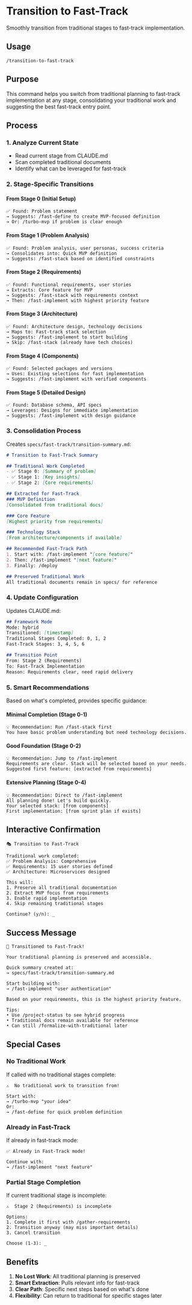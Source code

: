 # Transition to Fast-Track
Smoothly transition from traditional stages to fast-track implementation.

## Usage
`/transition-to-fast-track`

## Purpose
This command helps you switch from traditional planning to fast-track implementation at any stage, consolidating your traditional work and suggesting the best fast-track entry point.

## Process

### 1. Analyze Current State
- Read current stage from CLAUDE.md
- Scan completed traditional documents
- Identify what can be leveraged for fast-track

### 2. Stage-Specific Transitions

#### From Stage 0 (Initial Setup)
```
✅ Found: Problem statement
→ Suggests: /fast-define to create MVP-focused definition
→ Or: /turbo-mvp if problem is clear enough
```

#### From Stage 1 (Problem Analysis)
```
✅ Found: Problem analysis, user personas, success criteria
→ Consolidates into: Quick MVP definition
→ Suggests: /fast-stack based on identified constraints
```

#### From Stage 2 (Requirements)
```
✅ Found: Functional requirements, user stories
→ Extracts: Core feature for MVP
→ Suggests: /fast-stack with requirements context
→ Then: /fast-implement with highest priority feature
```

#### From Stage 3 (Architecture)
```
✅ Found: Architecture design, technology decisions
→ Maps to: Fast-track stack selection
→ Suggests: /fast-implement to start building
→ Skip: /fast-stack (already have tech choices)
```

#### From Stage 4 (Components)
```
✅ Found: Selected packages and versions
→ Uses: Existing selections for fast implementation
→ Suggests: /fast-implement with verified components
```

#### From Stage 5 (Detailed Design)
```
✅ Found: Database schema, API specs
→ Leverages: Designs for immediate implementation
→ Suggests: /fast-implement with design guidance
```

### 3. Consolidation Process

Creates `specs/fast-track/transition-summary.md`:
```markdown
# Transition to Fast-Track Summary

## Traditional Work Completed
- ✅ Stage 0: [Summary of problem]
- ✅ Stage 1: [Key insights]
- ✅ Stage 2: [Core requirements]

## Extracted for Fast-Track
### MVP Definition
[Consolidated from traditional docs]

### Core Feature
[Highest priority from requirements]

### Technology Stack
[From architecture/components if available]

## Recommended Fast-Track Path
1. Start with: /fast-implement "[core feature]"
2. Then: /fast-implement "[next feature]"
3. Finally: /deploy

## Preserved Traditional Work
All traditional documents remain in specs/ for reference
```

### 4. Update Configuration

Updates CLAUDE.md:
```markdown
## Framework Mode
Mode: hybrid
Transitioned: [timestamp]
Traditional Stages Completed: 0, 1, 2
Fast-Track Stages: 3, 4, 5, 6

## Transition Point
From: Stage 2 (Requirements)
To: Fast-Track Implementation
Reason: Requirements clear, need rapid delivery
```

### 5. Smart Recommendations

Based on what's completed, provides specific guidance:

#### Minimal Completion (Stage 0-1)
```
💡 Recommendation: Run /fast-stack first
You have basic problem understanding but need technology decisions.
```

#### Good Foundation (Stage 0-2)
```
💡 Recommendation: Jump to /fast-implement
Requirements are clear. Stack will be selected based on your needs.
Suggested first feature: [extracted from requirements]
```

#### Extensive Planning (Stage 0-4)
```
💡 Recommendation: Direct to /fast-implement
All planning done! Let's build quickly.
Your selected stack: [from components]
First implementation: [from sprint plan if exists]
```

## Interactive Confirmation

```
🎭 Transition to Fast-Track

Traditional work completed:
✅ Problem Analysis: Comprehensive
✅ Requirements: 15 user stories defined
✅ Architecture: Microservices designed

This will:
1. Preserve all traditional documentation
2. Extract MVP focus from requirements
3. Enable rapid implementation
4. Skip remaining traditional stages

Continue? (y/n): _
```

## Success Message

```
🚀 Transitioned to Fast-Track!

Your traditional planning is preserved and accessible.

Quick summary created at:
→ specs/fast-track/transition-summary.md

Start building with:
→ /fast-implement "user authentication"

Based on your requirements, this is the highest priority feature.

Tips:
• Use /project-status to see hybrid progress
• Traditional docs remain available for reference
• Can still /formalize-with-traditional later
```

## Special Cases

### No Traditional Work
If called with no traditional stages complete:
```
⚠️  No traditional work to transition from!

Start with:
→ /turbo-mvp "your idea"
Or:
→ /fast-define for quick problem definition
```

### Already in Fast-Track
If already in fast-track mode:
```
✅ Already in Fast-Track mode!

Continue with:
→ /fast-implement "next feature"
```

### Partial Stage Completion
If current traditional stage is incomplete:
```
⚠️  Stage 2 (Requirements) is incomplete

Options:
1. Complete it first with /gather-requirements
2. Transition anyway (may miss important details)
3. Cancel transition

Choose (1-3): _
```

## Benefits
1. **No Lost Work**: All traditional planning is preserved
2. **Smart Extraction**: Pulls relevant info for fast-track
3. **Clear Path**: Specific next steps based on what's done
4. **Flexibility**: Can return to traditional for specific stages later
